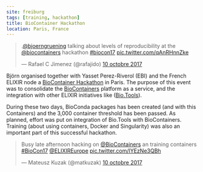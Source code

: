 ```yaml
---
site: freiburg
tags: [training, hackathon]
title: BioContainer Hackathon
location: Paris, France
---
```


<blockquote class="twitter-tweet" data-lang="fr"><p lang="en" dir="ltr">.<a href="https://twitter.com/bjoerngruening?ref_src=twsrc%5Etfw">@bjoerngruening</a> talking about levels of reproducibility at the <a href="https://twitter.com/BioContainers?ref_src=twsrc%5Etfw">@biocontainers</a> hackathon <a href="https://twitter.com/hashtag/biocon17?src=hash&amp;ref_src=twsrc%5Etfw">#biocon17</a> <a href="https://t.co/qAnRHnnZke">pic.twitter.com/qAnRHnnZke</a></p>&mdash; Rafael C Jimenez (@rafajido) <a href="https://twitter.com/rafajido/status/917678393021394945?ref_src=twsrc%5Etfw">10 octobre 2017</a></blockquote>
<script async src="//platform.twitter.com/widgets.js" charset="utf-8"></script>

Björn organised together with Yasset Perez-Riverol (EBI) and the French ELIXIR node a [BioContainer Hackathon](https://github.com/BioContainers/workshops/blob/master/README.md) in Paris.
The purpose of this event was to consolidate the [BioContainers](https://biocontainers.pro/) platform as a service, and the integration with other ELIXIR initiatives like ([Bio.Tools](https://bio.tools/)).

During these two days, BioConda packages has been created (and with this Containers) and the
3,000 container threshold has been passed.
As planned, effort was put on integration of Bio.Tools with BioContainers.
Training (about using containers, Docker and Singularity) was also an important part of this successful hackathon.

<blockquote class="twitter-tweet" data-lang="fr"><p lang="en" dir="ltr">Busy late afternoon hacking on <a href="https://twitter.com/BioContainers?ref_src=twsrc%5Etfw">@BioContainers</a> an training containers <a href="https://twitter.com/hashtag/BioCon17?src=hash&amp;ref_src=twsrc%5Etfw">#BioCon17</a> <a href="https://twitter.com/ELIXIREurope?ref_src=twsrc%5Etfw">@ELIXIREurope</a> <a href="https://t.co/IYEzNe3QBh">pic.twitter.com/IYEzNe3QBh</a></p>&mdash; Mateusz Kuzak (@matkuzak) <a href="https://twitter.com/matkuzak/status/917775896429375489?ref_src=twsrc%5Etfw">10 octobre 2017</a></blockquote>
<script async src="//platform.twitter.com/widgets.js" charset="utf-8"></script>

